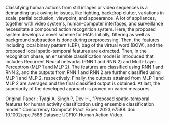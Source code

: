 Classifying human actions from still images or video sequences is a demanding
task owing to issues, like lighting, backdrop clutter, variations in scale, partial occlusion,
viewpoint, and appearance. A lot of appliances, together with video systems,
human–computer interfaces, and surveillance necessitate a compound action recognition
system. Here, the proposed system develops a novel scheme for HAR. Initially,
filtering as well as background subtraction is done during preprocessing. Then, the features
including local binary pattern (LBP), bag of the virtual word (BOW), and the proposed
local spatio-temporal features are extracted. Then, in the recognition phase, an
ensemble classification model is introduced that includes Recurrent Neural networks
(RNN 1 and RNN 2) and Multi-Layer Perceptron (MLP 1 and MLP 2). The features are
classified using RNN 1 and RNN 2, and the outputs from RNN 1 and RNN 2 are further
classified using MLP 1 and MLP 2, respectively. Finally, the outputs attained from
MLP 1 and MLP 2 are averaged and the final classified output is obtained. At last, the
superiority of the developed approach is proved on varied measures.

Original Paper : Tyagi A, Singh P, Dev H., "Proposed spatio-temporal features for human activity classification using ensemble
classification model." Concurrency Computat Pract Exper. 2023;e7588. doi: 10.1002/cpe.7588
Dataset: UCF101 Human Action Video.
